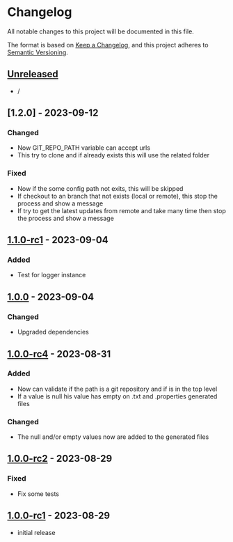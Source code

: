 # Changelog

All notable changes to this project will be documented in this file.

The format is based on [Keep a Changelog],
and this project adheres to [Semantic Versioning].

## [Unreleased]

- /

## [1.2.0] - 2023-09-12

### Changed

- Now GIT_REPO_PATH variable can accept urls
- This try to clone and if already exists this will use the related folder

### Fixed

-  Now if the some config path not exits, this will be skipped
-  If checkout to an branch that not exists (local or remote), this stop the process and show a message
-  If try to get the latest updates from remote and take many time then stop the process and show a message


## [1.1.0-rc1] - 2023-09-04

### Added

- Test for logger instance


## [1.0.0] - 2023-09-04

### Changed

- Upgraded dependencies


## [1.0.0-rc4] - 2023-08-31

### Added

- Now can validate if the path is a git repository and if is in the top level
- If a value is null his value has empty on .txt and .properties generated files

### Changed

- The null and/or empty values now are added to the generated files

## [1.0.0-rc2] - 2023-08-29

### Fixed

- Fix some tests

## [1.0.0-rc1] - 2023-08-29

- initial release

<!-- Links -->
[keep a changelog]: https://keepachangelog.com/en/1.0.0/
[semantic versioning]: https://semver.org/spec/v2.0.0.html

<!-- Versions -->
[unreleased]: https://github.com/jsilverdev/config_props_extractor/compare/latest...HEAD
[1.1.0-rc1]: https://github.com/jsilverdev/config_props_extractor/compare/20b9c43ca34750283b567afaf96cc588e766f901...v1.1.0-rc1
[1.0.0]: https://github.com/jsilverdev/config_props_extractor/compare/e31f2c8cdf0cde3b42d38d78cef492b8e3bba99a...v1.0.0
[1.0.0-rc4]: https://github.com/jsilverdev/config_props_extractor/compare/a42c67bb7a3e4de6db647d2bd9eb374c264dcc54...v1.0.0-rc4
[1.0.0-rc2]: https://github.com/jsilverdev/config_props_extractor/compare/b73a358adaba2b88f262b1e21cb597151a36a96e...v1.0.0-rc2
[1.0.0-rc1]: https://github.com/jsilverdev/config_props_extractor/releases/tag/v1.0.0-rc1